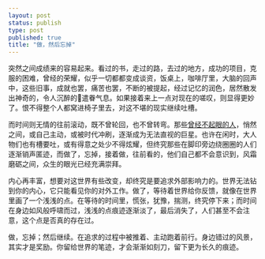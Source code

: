 ```yaml
--- 
layout: post
status: publish
type: post
published: true
title: "做，然后忘掉"
---
```


突然之间成绩来的容易起来。看过的书，走过的路，去过的地方，成功的项目，克服的困难，曾经的荣耀，似乎一切都都变成谈资，饭桌上，咖啡厅里，大脑的回声中，这些旧事，成就也罢，痛苦也罢，不断的被提起，经过记忆的润色，居然散发出神奇的，令人沉醉的遣眷气息。如果接着来上一点对现在的嗟叹，则显得更妙了。恨不得整个人都窝进椅子里去，对这不堪的现实继续吐槽。

而时间则无情的往前滚动，既不曾轮回，也不曾转弯。那些[曾经不起眼的人](/archives/190/)，悄然之间，或自己主动，或被时代冲刷，逐渐成为无法直视的巨星。也许在闲时，大人物们也有槽要吐，或有得意之处少不得炫耀，但终究那些在脚印旁边绕圈圈的人们逐渐销声匿迹，而做了，忘掉，接着做，往前看的，他们自己都不会意识到，风霜磨砺之间，众生的眼光已经充满崇拜。

内心再丰富，想要对这世界有些改变，却终究是要追求外部影响力的。世界无法钻到你的内心，它只能看见你的对外工作。做了，等待着世界给你反馈，就像在世界里画了一个浅浅的点。在等待的时间里，慌张，犹豫，揣测，终究停下来；而时间在身边如风般呼啸而过，浅浅的点痕迹逐渐淡了，最后消失了，人们甚至不会注意，这个点是否真的存在过。

做，忘掉；然后继续。在追求的过程中被推着、主动跑着前行。身边错过的风景，其实才是奖励。你留给世界的笔迹，才会渐渐如刻刀，留下更为长久的痕迹。
